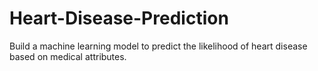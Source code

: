# Heart-Disease-Prediction
Build a machine learning model to predict the likelihood of heart disease based on medical attributes.
